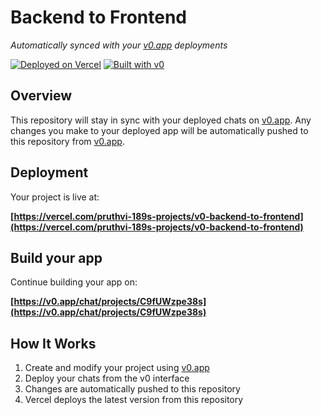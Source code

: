 # Backend to Frontend

*Automatically synced with your [v0.app](https://v0.app) deployments*

[![Deployed on Vercel](https://img.shields.io/badge/Deployed%20on-Vercel-black?style=for-the-badge&logo=vercel)](https://vercel.com/pruthvi-189s-projects/v0-backend-to-frontend)
[![Built with v0](https://img.shields.io/badge/Built%20with-v0.app-black?style=for-the-badge)](https://v0.app/chat/projects/C9fUWzpe38s)

## Overview

This repository will stay in sync with your deployed chats on [v0.app](https://v0.app).
Any changes you make to your deployed app will be automatically pushed to this repository from [v0.app](https://v0.app).

## Deployment

Your project is live at:

**[https://vercel.com/pruthvi-189s-projects/v0-backend-to-frontend](https://vercel.com/pruthvi-189s-projects/v0-backend-to-frontend)**

## Build your app

Continue building your app on:

**[https://v0.app/chat/projects/C9fUWzpe38s](https://v0.app/chat/projects/C9fUWzpe38s)**

## How It Works

1. Create and modify your project using [v0.app](https://v0.app)
2. Deploy your chats from the v0 interface
3. Changes are automatically pushed to this repository
4. Vercel deploys the latest version from this repository
